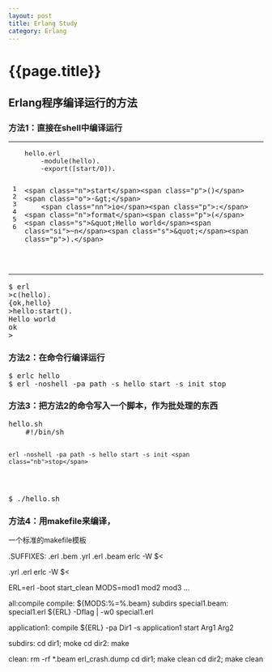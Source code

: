```yaml
---
layout: post
title: Erlang Study
category: Erlang
---
```


# {{page.title}}

## Erlang程序编译运行的方法

### 方法1：直接在shell中编译运行

<table class="highlighttable"><tr><td class="linenos"><div class="linenodiv"><pre>1
2
3
4
5
6</pre></div></td><td class="code"><div class="highlight"><pre><span class="n">hello</span><span class="p">.</span><span class="n">erl</span>
    <span class="o">-</span><span class="n">module</span><span class="p">(</span><span class="n">hello</span><span class="p">).</span>
    <span class="o">-</span><span class="n">export</span><span class="p">([</span><span class="n">start</span><span class="o">/</span><span class="mi">0</span><span class="p">]).</span>

    <span class="n">start</span><span class="p">()</span> <span class="o">-&gt;</span>
        <span class="nn">io</span><span class="p">:</span><span class="n">format</span><span class="p">(</span><span class="s">&quot;Hello world</span><span class="si">~n</span><span class="s">&quot;</span><span class="p">).</span>
</pre></div>
</td></tr></table>



<div class="highlight"><pre><span class="gp">$</span> erl
<span class="gp">&gt;</span>c<span class="o">(</span>hello<span class="o">)</span>.
<span class="go">{ok,hello}</span>
<span class="gp">&gt;</span>hello:start<span class="o">()</span>.
<span class="go">Hello world</span>
<span class="go">ok</span>
<span class="gp">&gt;</span>
</pre></div>




### 方法2：在命令行编译运行

<div class="highlight"><pre><span class="err">$ erlc hello</span>
<span class="err">$ erl -noshell -pa path -s hello start -s init stop</span>
</pre></div>



### 方法3：把方法2的命令写入一个脚本，作为批处理的东西

<div class="highlight"><pre>hello.sh
    <span class="c">#!/bin/sh</span>
    
    erl -noshell -pa path -s hello start -s init <span class="nb">stop</span>
</pre></div>



<div class="highlight"><pre><span class="gp">$</span> ./hello.sh
</pre></div>



### 方法4：用makefile来编译，

一个标准的makefile模板


.SUFFIXES: .erl .bem .yrl
.erl .beam
    erlc -W $<

.yrl .erl
    erlc -W $<

ERL=erl -boot start_clean
MODS=mod1 mod2 mod3 …

all:compile
compile: ${MODS:%=%.beam} subdirs
special1.beam: special1.erl
    ${ERL} -Dflag | -w0 special1.erl

application1: compile
    ${ERL} -pa Dir1 -s application1 start Arg1 Arg2

subdirs:
    cd dir1; moke
    cd dir2: make

clean:
    rm -rf *.beam erl_crash.dump
    cd dir1; make clean
    cd dir2; make clean
